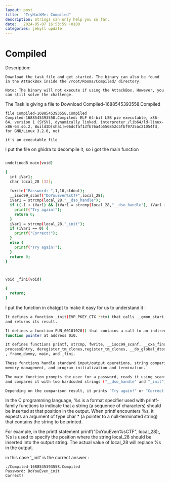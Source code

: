 ```yaml
---
layout: post
title:  "TryHackMe: Compiled"
description: Strings can only help you so far.
date:   2024-05-07 16:53:59 +0100
categories: jekyll update
---
```


# Compiled


Description:

    Download the task file and get started. The binary can also be found in the AttackBox inside the /root/Rooms/Compiled/ directory.

    Note: The binary will not execute if using the AttackBox. However, you can still solve the challenge.


The Task is giving a file to Download  Compiled-1688545393558.Compiled 


    file Compiled-1688545393558.Compiled
    Compiled-1688545393558.Compiled: ELF 64-bit LSB pie executable, x86-64, version 1 (SYSV), dynamically linked, interpreter /lib64/ld-linux-x86-64.so.2, BuildID[sha1]=06dcfaf13fb76a4b556852c5fbf9725ac21054fd, for GNU/Linux 3.2.0, not 

    it's an executable file 

I put the file on ghidra to decompile it, so i got the main function 

```sh

undefined8 main(void)

{
  int iVar1;
  char local_28 [32];
  
  fwrite("Password: ",1,10,stdout);
  __isoc99_scanf("DoYouEven%sCTF",local_28);
  iVar1 = strcmp(local_28,"__dso_handle");
  if ((-1 < iVar1) && (iVar1 = strcmp(local_28,"__dso_handle"), iVar1 < 1)) {
    printf("Try again!");
    return 0;
  }
  iVar1 = strcmp(local_28,"_init");
  if (iVar1 == 0) {
    printf("Correct!");
  }
  else {
    printf("Try again!");
  }
  return 0;
}



void _fini(void)

{
  return;
}
```
I put the function in chatgpt to make it easy for us to understand it :

```sh
It defines a function _init(EVP_PKEY_CTX *ctx) that calls __gmon_start__() 
and returns its result.

It defines a function FUN_00101020() that contains a call to an indirect 
function pointer at address 0x0.

It defines functions printf, strcmp, fwrite, __isoc99_scanf, __cxa_finalize,
processEntry, deregister_tm_clones,register_tm_clones, __do_global_dtors_aux
, frame_dummy, main, and _fini.

These functions handle standard input/output operations, string comparison, 
memory management, and program initialization and termination.

The main function prompts the user for a password, reads it using scanf, 
and compares it with two hardcoded strings ("__dso_handle" and "_init").

Depending on the comparison result, it prints "Try again!" or "Correct!".

```

In the C programming language, %s is a format specifier used with printf-family functions to indicate that a string (a sequence of characters) should be inserted at that position in the output. When printf encounters %s, it expects an argument of type char * (a pointer to a null-terminated string) that contains the string to be printed.

For example,
in the printf statement printf("DoYouEven%sCTF", local_28);, %s is used to specify the position where the string local_28 should be inserted into the output string. The actual value of local_28 will replace %s in the output.

in this case '_init' is the correct answer :

    ./Compiled-1688545393558.Compiled
    Password: DoYouEven_init
    Correct! 

